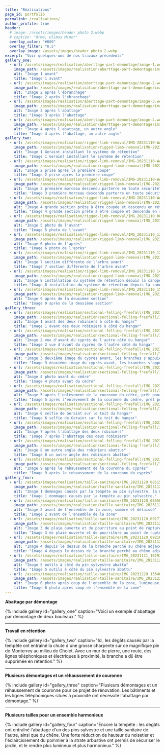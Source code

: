 ```yaml
---
title: "Réalisations"
page_id: portfolio
permalink: /realisations/
author_profile: true
header:
  # image: /assets/images/header photo 2.webp
  # caption: "Orme, Ulimus Minor"
  overlay_color: "#000"
  overlay_filter: "0.5"
  overlay_image: /assets/images/header photo 2.webp
excerpt: "Voir quelques-uns de nos travaux précédents"
gallery_one:
  - url: /assets/images/realisation/aberttage-part-demontage/image-1.webp
    image_path: /assets/images/realisation/aberttage-part-demontage/image-1.webp
    alt: "Image 1 avant"
    title: "Image 1 avant"
  - url: /assets/images/realisation/aberttage-part-demontage/image-2.webp
    image_path: /assets/images/realisation/aberttage-part-demontage/image-2.webp
    alt: "Image 2 après l'ébranchage"
    title: "Image 2 après l'ébranchage"
  - url: /assets/images/realisation/aberttage-part-demontage/image-3.webp
    image_path: /assets/images/realisation/aberttage-part-demontage/image-3.webp
    alt: "Image 3 après l'abattage"
    title: "Image 3 après l'abattage"
  - url: /assets/images/realisation/aberttage-part-demontage/image-4.webp
    image_path: /assets/images/realisation/aberttage-part-demontage/image-4.webp
    alt: "Image 4 après l'abattage, un autre angle"
    title: "Image 4 après l'abattage, un autre angle"
gallery_two:
  - url: /assets/images/realisation/rigged-limb-removal/IMG-20231110-WA0009.webp
    image_path: /assets/images/realisation/rigged-limb-removal/IMG-20231110-WA0009.webp
    alt: "Image 1 Geraint installant le système de rétention"
    title: "Image 1 Geraint installant le système de rétention"
  - url: /assets/images/realisation/rigged-limb-removal/IMG-20231110-WA0010.webp
    image_path: /assets/images/realisation/rigged-limb-removal/IMG-20231110-WA0010.webp
    alt: "Image 2 prise après la première coupe"
    title: "Image 2 prise après la première coupe"
  - url: /assets/images/realisation/rigged-limb-removal/IMG-20231110-WA0012.webp
    image_path: /assets/images/realisation/rigged-limb-removal/IMG-20231110-WA0012.webp
    alt: "Image 3 première morceau descendu parterre en toute sécurité"
    title: "Image 3 première morceau descendu parterre en toute sécurité"
  - url: /assets/images/realisation/rigged-limb-removal/IMG-20231110-WA0013.webp
    image_path: /assets/images/realisation/rigged-limb-removal/IMG-20231110-WA0013.webp
    alt: "Image 4 grande section prête à être coupée et descendu en rétention"
    title: "Image 4 grande section prête à être coupée et descendu en rétention"
  - url: /assets/images/realisation/rigged-limb-removal/IMG_20231110_084214_975.webp
    image_path: /assets/images/realisation/rigged-limb-removal/IMG_20231110_084214_975.webp
    alt: "Image 5 photo de l'avant"
    title: "Image 5 photo de l'avant"
  - url: /assets/images/realisation/rigged-limb-removal/IMG_20231110_120241_443.webp
    image_path: /assets/images/realisation/rigged-limb-removal/IMG_20231110_120241_443.webp
    alt: "Image 6 photo de l'après"
    title: "Image 6 photo de l'après"
  - url: /assets/images/realisation/rigged-limb-removal/IMG_20231110_120312_863.webp
    image_path: /assets/images/realisation/rigged-limb-removal/IMG_20231110_120312_863.webp
    alt: "Image 7 section différente de l'arbre avant"
    title: "Image 7 section différente de l'arbre avant"
  - url: /assets/images/realisation/rigged-limb-removal/IMG_20231110_141728_562.webp
    image_path: /assets/images/realisation/rigged-limb-removal/IMG_20231110_141728_562.webp
    alt: "Image 8 installation du système de rétention depuis la canopée"
    title: "Image 8 installation du système de rétention depuis la canopée"
  - url: /assets/images/realisation/rigged-limb-removal/IMG_20231110_154814_989.webp
    image_path: /assets/images/realisation/rigged-limb-removal/IMG_20231110_154814_989.webp
    alt: "Image 9 après de la deuxième section"
    title: "Image 9 après de la deuxième section"
gallery_three:
  - url: /assets/images/realisation/sectional-felling-freefall/IMG_20231113_172926_931.webp
    image_path: /assets/images/realisation/sectional-felling-freefall/IMG_20231113_172926_931.webp
    alt: "Image 1 avant des deux robiniers à côté du hangar"
    title: "Image 1 avant des deux robiniers à côté du hangar"
  - url: /assets/images/realisation/sectional-felling-freefall/IMG_20231113_173016_227.webp
    image_path: /assets/images/realisation/sectional-felling-freefall/IMG_20231113_173016_227.webp
    alt: "Image 2 vue d'avant du cyprès de l'autre côté du hangar"
    title: "Image 2 vue d'avant du cyprès de l'autre côté du hangar"
  - url: /assets/images/realisation/sectional-felling-freefall/IMG_20231113_173043_059.webp
    image_path: /assets/images/realisation/sectional-felling-freefall/IMG_20231113_173043_059.webp
    alt: "Image 3 deuxième image du cyprès avant, les branches s'appuient sur le toit"
    title: "Image 3 deuxième image du cyprès avant, les branches s'appuient sur le toit"
  - url: /assets/images/realisation/sectional-felling-freefall/IMG_20231113_173247_200.webp
    image_path: /assets/images/realisation/sectional-felling-freefall/IMG_20231113_173247_200.webp
    alt: "Image 4 photo avant du cèdre"
    title: "Image 4 photo avant du cèdre"
  - url: /assets/images/realisation/sectional-felling-freefall/IMG_20231128_105526_457.webp
    image_path: /assets/images/realisation/sectional-felling-freefall/IMG_20231128_105526_457.webp
    alt: "Image 5 après l'enlèvement de la couronne du cèdre, prêt pour l'abattage"
    title: "Image 5 après l'enlèvement de la couronne du cèdre, prêt pour l'abattage"
  - url: /assets/images/realisation/sectional-felling-freefall/IMG_20231129_112403_972.webp
    image_path: /assets/images/realisation/sectional-felling-freefall/IMG_20231129_112403_972.webp
    alt: "Image 6 selfie de Geraint sur le toit du hangar"
    title: "Image 6 selfie de Geraint sur le toit du hangar"
  - url: /assets/images/realisation/sectional-felling-freefall/IMG_20231220_091917_061.webp
    image_path: /assets/images/realisation/sectional-felling-freefall/IMG_20231220_091917_061.webp
    alt: "Image 7 après l'abattage des deux robiniers"
    title: "Image 7 après l'abattage des deux robiniers"
  - url: /assets/images/realisation/sectional-felling-freefall/IMG_20231220_091950_089.webp
    image_path: /assets/images/realisation/sectional-felling-freefall/IMG_20231220_091950_089.webp
    alt: "Image 8 un autre angle des robiniers abattus"
    title: "Image 8 un autre angle des robiniers abattus"
  - url: /assets/images/realisation/sectional-felling-freefall/IMG_20231220_092059_387.webp
    image_path: /assets/images/realisation/sectional-felling-freefall/IMG_20231220_092059_387.webp
    alt: "Image 9 après le rehaussement de la couronne du cyprès"
    title: "Image 9 après le rehaussement de la couronne du cyprès"
gallery_four:
  - url: /assets/images/realisation/taille-sanitaire/IMG_20231120_085152_272.webp
    image_path: /assets/images/realisation/taille-sanitaire/IMG_20231120_085152_272.webp
    alt: "Image 1 dommages causés par la tempête au pin sylvestre, la moitié de la couronne perchée sur le chêne adjacent."
    title: "Image 1 dommages causés par la tempête au pin sylvestre."
  - url: /assets/images/realisation/taille-sanitaire/IMG_20231120_085508_587.webp
    image_path: /assets/images/realisation/taille-sanitaire/IMG_20231120_085508_587.webp
    alt: "Image 2 avant de l'ensemble de la zone, sombre et délaissé"
    title: "Image 2 avant de l'ensemble de la zone"
  - url: /assets/images/realisation/taille-sanitaire/IMG_20231120_091713_530.webp
    image_path: /assets/images/realisation/taille-sanitaire/IMG_20231120_091713_530.webp
    alt: "Image 3 de plaie ouverte et de pourriture au point de rupture du pin sylvestre"
    title: "Image 3 de plaie ouverte et de pourriture au point de rupture du pin sylvestre"
  - url: /assets/images/realisation/taille-sanitaire/IMG_20231120_092104_030.webp
    image_path: /assets/images/realisation/taille-sanitaire/IMG_20231120_092104_030.webp
    alt: "Image 4 depuis le dessus de la branche perché au chêne adjacent"
    title: "Image 4 depuis le dessus de la branche perché au chêne adjacent"
  - url: /assets/images/realisation/taille-sanitaire/IMG_20231121_162930_253.webp
    image_path: /assets/images/realisation/taille-sanitaire/IMG_20231121_162930_253.webp
    alt: "Image 5 outils à côté du pin sylvestre abattu"
    title: "Image 5 outils à côté du pin sylvestre abattu"
  - url: /assets/images/realisation/taille-sanitaire/IMG_20231220_135401_309.webp
    image_path: /assets/images/realisation/taille-sanitaire/IMG_20231220_135401_309.webp
    alt: "Image 6 photo après coup de l'ensemble de la zone, lumineuse, harmonieuse et sûre"
    title: "Image 6 photo après coup de l'ensemble de la zone"
---
```


**Abattage par démontage**

{% include gallery id="gallery_one" caption="Voici un exemple d'abattage par démontage de deux bouleaux." %}

---

**Travail en rétention**

{% include gallery id="gallery_two" caption="Ici, les dégâts causés par la tempête ont entraîné la chute d'une grosse charpente sur ce magnifique pin de Monterrey au milieu de Cholet. Avec un mur de pierre, une route, des lignes téléphoniques et électriques à proximité, la branche a dû être supprimée en rétention." %}

---

**Plusieurs démontages et un réhaussement de couronne**

{% include gallery id="gallery_three" caption="Plusieurs démontages et un réhaussement de couronne pour ce projet de rénovation. Les bâtiments et les lignes téléphoniques situés à proximité ont nécessité l'abattage par démontage." %}

---

**Plusieurs tailles pour un ensemble harmonieux**

{% include gallery id="gallery_four" caption="Encore la tempête : les dégâts ont entraîné l'abattage d'un des pins sylvestre et une taille sanitaire de l'autre, ainsi que du chêne. Une forte réduction de hauteur du noisetier et l'éclaircissement du pommier à la strate arbustive ont permis de sécuriser le jardin, et le rendre plus lumineux et plus harmonieux." %}
